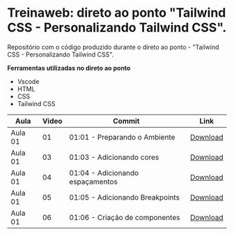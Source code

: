 # Treinaweb: direto ao ponto "Tailwind CSS - Personalizando Tailwind CSS".

Repositório com o código produzido durante o direto ao ponto - "Tailwind CSS - Personalizando Tailwind CSS".

**Ferramentas utilizadas no direto ao ponto**

- Vscode
- HTML
- CSS
- Tailwind CSS

Aula | Video | Commit | Link
------ | ------ | ------ | ------
Aula 01 | 01 | 01:01 - Preparando o Ambiente | [Download](https://github.com/treinaweb/Personalizando-Tailwind-CSS/archive/d43457b0728c7b0c20f31b6d75ed8549395acf24.zip)
Aula 01 | 03 | 01:03 - Adicionando cores | [Download](https://github.com/treinaweb/Personalizando-Tailwind-CSS/archive/4d6debce58da5ec347686ba43024043f3df8537f.zip)
Aula 01 | 04 | 01:04 - Adicionando espaçamentos | [Download](https://github.com/treinaweb/Personalizando-Tailwind-CSS/archive/78e7cb669e6e966747c14dc6656a8286cfd10caa.zip)
Aula 01 | 05 | 01:05 - Adicionando Breakpoints | [Download](https://github.com/treinaweb/Personalizando-Tailwind-CSS/archive/a45ac94a9aeffc91ac4644f652bd03d7bcbef378.zip)
Aula 01 | 06 | 01:06 - Criação de componentes | [Download](https://github.com/treinaweb/Personalizando-Tailwind-CSS/archive/67dbd0be96ea2d949f3f09156f99420fd3bd91a1.zip)
